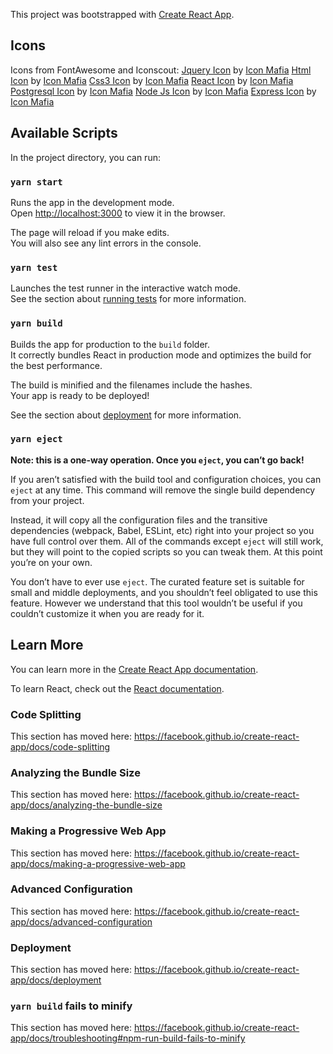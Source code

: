 This project was bootstrapped with [Create React App](https://github.com/facebook/create-react-app).

## Icons
Icons from FontAwesome and Iconscout:
[Jquery Icon](https://iconscout.com/icons/jquery) by [Icon Mafia](https://iconscout.com/contributors/icon-mafia)
[Html Icon](https://iconscout.com/icons/html) by [Icon Mafia](https://iconscout.com/contributors/icon-mafia)
[Css3 Icon](https://iconscout.com/icons/css3) by [Icon Mafia](https://iconscout.com/contributors/icon-mafia)
[React Icon](https://iconscout.com/icons/react) by [Icon Mafia](https://iconscout.com/contributors/icon-mafia)
[Postgresql Icon](https://iconscout.com/icons/postgresql) by [Icon Mafia](https://iconscout.com/contributors/icon-mafia)
[Node Js Icon](https://iconscout.com/icons/node-js) by [Icon Mafia](https://iconscout.com/contributors/icon-mafia)
[Express Icon](https://iconscout.com/icons/express) by [Icon Mafia](https://iconscout.com/contributors/icon-mafia)

## Available Scripts

In the project directory, you can run:

### `yarn start`

Runs the app in the development mode.<br />
Open [http://localhost:3000](http://localhost:3000) to view it in the browser.

The page will reload if you make edits.<br />
You will also see any lint errors in the console.

### `yarn test`

Launches the test runner in the interactive watch mode.<br />
See the section about [running tests](https://facebook.github.io/create-react-app/docs/running-tests) for more information.

### `yarn build`

Builds the app for production to the `build` folder.<br />
It correctly bundles React in production mode and optimizes the build for the best performance.

The build is minified and the filenames include the hashes.<br />
Your app is ready to be deployed!

See the section about [deployment](https://facebook.github.io/create-react-app/docs/deployment) for more information.

### `yarn eject`

**Note: this is a one-way operation. Once you `eject`, you can’t go back!**

If you aren’t satisfied with the build tool and configuration choices, you can `eject` at any time. This command will remove the single build dependency from your project.

Instead, it will copy all the configuration files and the transitive dependencies (webpack, Babel, ESLint, etc) right into your project so you have full control over them. All of the commands except `eject` will still work, but they will point to the copied scripts so you can tweak them. At this point you’re on your own.

You don’t have to ever use `eject`. The curated feature set is suitable for small and middle deployments, and you shouldn’t feel obligated to use this feature. However we understand that this tool wouldn’t be useful if you couldn’t customize it when you are ready for it.

## Learn More

You can learn more in the [Create React App documentation](https://facebook.github.io/create-react-app/docs/getting-started).

To learn React, check out the [React documentation](https://reactjs.org/).

### Code Splitting

This section has moved here: https://facebook.github.io/create-react-app/docs/code-splitting

### Analyzing the Bundle Size

This section has moved here: https://facebook.github.io/create-react-app/docs/analyzing-the-bundle-size

### Making a Progressive Web App

This section has moved here: https://facebook.github.io/create-react-app/docs/making-a-progressive-web-app

### Advanced Configuration

This section has moved here: https://facebook.github.io/create-react-app/docs/advanced-configuration

### Deployment

This section has moved here: https://facebook.github.io/create-react-app/docs/deployment

### `yarn build` fails to minify

This section has moved here: https://facebook.github.io/create-react-app/docs/troubleshooting#npm-run-build-fails-to-minify

